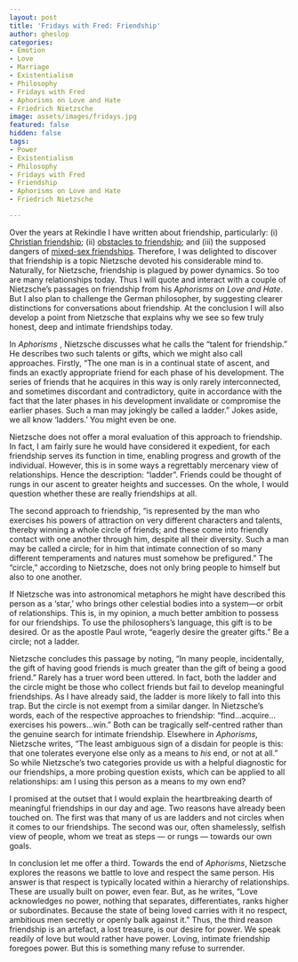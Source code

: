 ```yaml
---
layout: post
title: 'Fridays with Fred: Friendship'
author: gheslop
categories:
- Emotion
- Love
- Marriage
- Existentialism
- Philosophy
- Fridays with Fred
- Aphorisms on Love and Hate
- Friedrich Nietzsche
image: assets/images/fridays.jpg
featured: false
hidden: false
tags:
- Power
- Existentialism
- Philosophy
- Fridays with Fred
- Friendship
- Aphorisms on Love and Hate
- Friedrich Nietzsche

---
```

Over the years at Rekindle I have written about friendship, particularly: (i) [Christian friendship](http://www.rekindle.co.za/content/friendship/ "Christian friendship"); (ii) [obstacles to friendship](http://www.rekindle.co.za/content/six-obstacles-to-friendship-in-your-life/ "Six obstacles to friendship"); and (iii) the supposed dangers of [mixed-sex friendships](https://rekindle.co.za/content/can-i-be-friends-with-girls/ "Can I be friends with girls?"). Therefore, I was delighted to discover that friendship is a topic Nietzsche devoted his considerable mind to. Naturally, for Nietzsche, friendship is plagued by power dynamics. So too are many relationships today. Thus I will quote and interact with a couple of Nietzsche’s passages on friendship from his _Aphorisms on Love and Hate_. But I also plan to challenge the German philosopher, by suggesting clearer distinctions for conversations about friendship. At the conclusion I will also develop a point from Nietzsche that explains why we see so few truly honest, deep and intimate friendships today.

In _Aphorisms_ , Nietzsche discusses what he calls the “talent for friendship.” He describes two such talents or gifts, which we might also call approaches. Firstly, “The one man is in a continual state of ascent, and finds an exactly appropriate friend for each phase of his development. The series of friends that he acquires in this way is only rarely interconnected, and sometimes discordant and contradictory, quite in accordance with the fact that the later phases in his development invalidate or compromise the earlier phases. Such a man may jokingly be called a ladder.” Jokes aside, we all know ‘ladders.’ You might even be one.

Nietzsche does not offer a moral evaluation of this approach to friendship. In fact, I am fairly sure he would have considered it expedient, for each friendship serves its function in time, enabling progress and growth of the individual. However, this is in some ways a regrettably mercenary view of relationships. Hence the description: “ladder”. Friends could be thought of rungs in our ascent to greater heights and successes. On the whole, I would question whether these are really friendships at all.

The second approach to friendship, “is represented by the man who exercises his powers of attraction on very different characters and talents, thereby winning a whole circle of friends; and these come into friendly contact with one another through him, despite all their diversity. Such a man may be called a circle; for in him that intimate connection of so many different temperaments and natures must somehow be prefigured.” The “circle,” according to Nietzsche, does not only bring people to himself but also to one another.

If Nietzsche was into astronomical metaphors he might have described this person as a ‘star,’ who brings other celestial bodies into a system—or orbit of relationships. This is, in my opinion, a much better ambition to possess for our friendships. To use the philosophers’s language, this gift is to be desired. Or as the apostle Paul wrote, “eagerly desire the greater gifts.” Be a circle; not a ladder.

Nietzsche concludes this passage by noting, “In many people, incidentally, the gift of having good friends is much greater than the gift of being a good friend.” Rarely has a truer word been uttered. In fact, both the ladder and the circle might be those who collect friends but fail to develop meaningful friendships. As I have already said, the ladder is more likely to fall into this trap. But the circle is not exempt from a similar danger. In Nietzsche’s words, each of the respective approaches to friendship: “find…acquire…exercises his powers…win.” Both can be tragically self-centred rather than the genuine search for intimate friendship. Elsewhere in _Aphorisms_, Nietzsche writes, “The least ambiguous sign of a disdain for people is this: that one tolerates everyone else only as a means to _his_ end, or not at all.” So while Nietzsche’s two categories provide us with a helpful diagnostic for our friendships, a more probing question exists, which can be applied to all relationships: am I using this person as a means to my own end?

I promised at the outset that I would explain the heartbreaking dearth of meaningful friendships in our day and age. Two reasons have already been touched on. The first was that many of us are ladders and not circles when it comes to our friendships. The second was our, often shamelessly, selfish view of people, whom we treat as steps — or rungs — towards our own goals.

In conclusion let me offer a third. Towards the end of _Aphorisms_, Nietzsche explores the reasons we battle to love and respect the same person. His answer is that respect is typically located within a hierarchy of relationships. These are usually built on power, even fear. But, as he writes, “Love acknowledges no power, nothing that separates, differentiates, ranks higher or subordinates. Because the state of being loved carries with it no respect, ambitious men secretly or openly balk against it.” Thus, the third reason friendship is an artefact, a lost treasure, is our desire for power. We speak readily of love but would rather have power. Loving, intimate friendship foregoes power. But this is something many refuse to surrender.